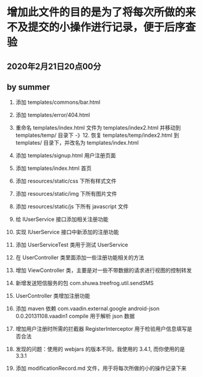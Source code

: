 # 增加此文件的目的是为了将每次所做的来不及提交的小操作进行记录，便于后序查验
## 2020年2月21日20点00分
## by summer
1. 添加 templates/commons/bar.html
2. 添加 templates/error/404.html
3. 重命名 templates/index.html 文件为 templates/index2.html 并移动到 templates/temp/ 目录下 -》12. 恢复 templates/temp/index2.html 到 templates/ 目录下，并改名为 templates/index.html
4. 添加 templates/signup.html 用户注册页面
5. 添加 templates/index.html 首页
6. 添加 resources/static/css 下所有样式文件
7. 添加 resources/static/img 下所有图片文件
8. 添加 resources/static/js 下所有 javascript 文件
9. 给 IUserService 接口添加相关注册功能
10. 实现 IUserService 接口中新添加的注册功能
11. 添加 UserServiceTest 类用于测试 UserService
13. 在 UserController 类里面添加一些注册功能相关的方法
14. 增加 ViewController 类，主要是对一些不带数据的请求进行视图的控制转发
15. 新增发送短信服务的包 com.shuwa.treefrog.util.sendSMS
16. UserController 类增加注册功能
17. 添加 maven 依赖
		<dependency>
            <groupId>com.vaadin.external.google</groupId>
            <artifactId>android-json</artifactId>
            <version>0.0.20131108.vaadin1</version>
            <scope>compile</scope>
        </dependency>
用于解析 json 数据		

18. 增加用户注册时所需的拦截器 RegisterInterceptor 用于检验用户信息填写是否合法 
19. 发现的问题：使用的 webjars 的版本不同，我使用的 3.4.1, 而你使用的是 3.3.1
20. 添加 modificationRecord.md 文件，用于将每次所做的小的操作记录下来

